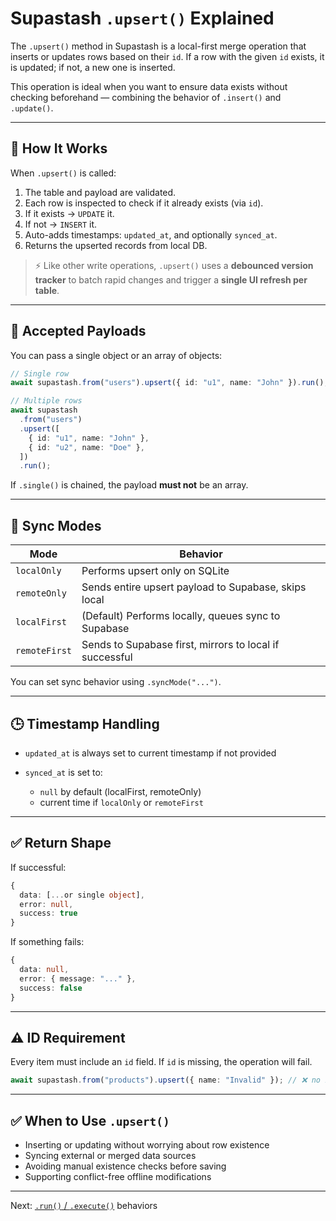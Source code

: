 # Supastash `.upsert()` Explained

The `.upsert()` method in Supastash is a local-first merge operation that inserts or updates rows based on their `id`. If a row with the given `id` exists, it is updated; if not, a new one is inserted.

This operation is ideal when you want to ensure data exists without checking beforehand — combining the behavior of `.insert()` and `.update()`.

---

## 🧠 How It Works

When `.upsert()` is called:

1. The table and payload are validated.
2. Each row is inspected to check if it already exists (via `id`).
3. If it exists → `UPDATE` it.
4. If not → `INSERT` it.
5. Auto-adds timestamps: `updated_at`, and optionally `synced_at`.
6. Returns the upserted records from local DB.

> ⚡ Like other write operations, `.upsert()` uses a **debounced version tracker** to batch rapid changes and trigger a **single UI refresh per table**.

---

## 🧾 Accepted Payloads

You can pass a single object or an array of objects:

```ts
// Single row
await supastash.from("users").upsert({ id: "u1", name: "John" }).run();

// Multiple rows
await supastash
  .from("users")
  .upsert([
    { id: "u1", name: "John" },
    { id: "u2", name: "Doe" },
  ])
  .run();
```

If `.single()` is chained, the payload **must not** be an array.

---

## 🔁 Sync Modes

| Mode          | Behavior                                                |
| ------------- | ------------------------------------------------------- |
| `localOnly`   | Performs upsert only on SQLite                          |
| `remoteOnly`  | Sends entire upsert payload to Supabase, skips local    |
| `localFirst`  | (Default) Performs locally, queues sync to Supabase     |
| `remoteFirst` | Sends to Supabase first, mirrors to local if successful |

You can set sync behavior using `.syncMode("...")`.

---

## 🕒 Timestamp Handling

- `updated_at` is always set to current timestamp if not provided
- `synced_at` is set to:

  - `null` by default (localFirst, remoteOnly)
  - current time if `localOnly` or `remoteFirst`

---

## ✅ Return Shape

If successful:

```ts
{
  data: [...or single object],
  error: null,
  success: true
}
```

If something fails:

```ts
{
  data: null,
  error: { message: "..." },
  success: false
}
```

---

## ⚠️ ID Requirement

Every item must include an `id` field. If `id` is missing, the operation will fail.

```ts
await supastash.from("products").upsert({ name: "Invalid" }); // ❌ no id
```

---

## ✅ When to Use `.upsert()`

- Inserting or updating without worrying about row existence
- Syncing external or merged data sources
- Avoiding manual existence checks before saving
- Supporting conflict-free offline modifications

---

Next: [`.run()` / `.execute()`](./run-executions.md) behaviors
